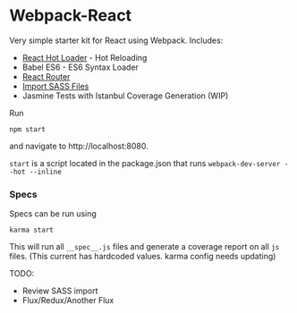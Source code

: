 # Webpack-React

Very simple starter kit for React using Webpack. Includes:
* [React Hot Loader](https://github.com/gaearon/react-hot-loader) - Hot Reloading
* Babel ES6 - ES6 Syntax Loader
* [React Router](https://github.com/rackt/react-router)
* [Import SASS Files](https://github.com/jtangelder/sass-loader)
* Jasmine Tests with Istanbul Coverage Generation (WIP)

Run 

```
npm start
```

and navigate to http://localhost:8080.

`start` is a script located in the package.json that runs `webpack-dev-server --hot --inline`

### Specs
Specs can be run using 

```
karma start
```

This will run all `__spec__.js` files and generate a coverage report on all `js` files. (This current has hardcoded values. karma config needs updating)

TODO:
* Review SASS import
* Flux/Redux/Another Flux
